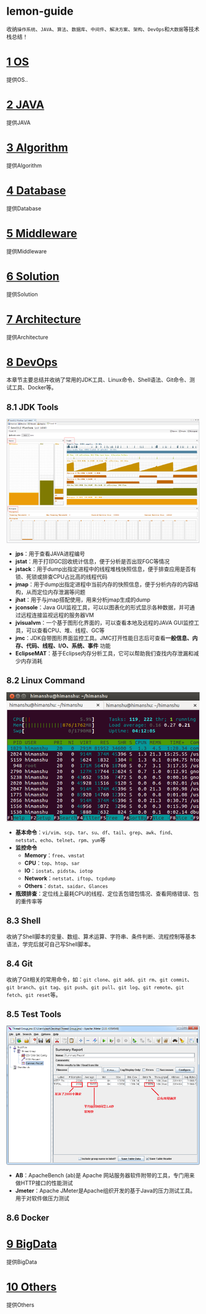 # lemon-guide

收纳`操作系统`、`JAVA`、`算法`、`数据库`、`中间件`、`解决方案`、`架构`、`DevOps`和`大数据`等技术栈总结！


# [1 OS](OS.md)

提供OS..


# [2 JAVA](JAVA.md)

提供JAVA



# [3 Algorithm](Algorithm.md)

提供Algorithm



# [4 Database](Database.md)

提供Database



# [5 Middleware](Middleware.md)

提供Middleware



# [6 Solution](Solution.md)

提供Solution



# [7 Architecture](Architecture.md)

提供Architecture



# [8 DevOps](DevOps.md)

本章节主要总结并收纳了常用的JDK工具、Linux命令、Shell语法、Git命令、测试工具、Docker等。

## 8.1 JDK Tools

![Visual-GC](images/README/Visual-GC.png)

- **jps**：用于查看JAVA进程编号
- **jstat**：用于打印GC回收统计信息，便于分析是否出现FGC等情况
- **jstack**：用于dump出指定进程中的线程堆栈快照信息，便于排查应用是否有锁、死锁或排查CPU占比高的线程代码
- **jmap**：用于dump出指定进程中当前内存的快照信息，便于分析内存的内容结构，从而定位内存泄漏等问题
- **jhat**：用于与jmap搭配使用，用来分析jmap生成的dump
- **jconsole**：Java GUI监视工具，可以以图表化的形式显示各种数据，并可通过远程连接监视远程的服务器VM
- **jvisualvm**：一个基于图形化界面的，可以查看本地及远程的JAVA GUI监控工具，可以查看CPU、堆、线程、GC等
- **jmc**：JDK自带图形界面监控工具。JMC打开性能日志后可查看**一般信息、内存、代码、线程、I/O、系统、事件** 功能
- **EclipseMAT**：基于Eclipse内存分析工具，它可以帮助我们查找内存泄漏和减少内存消耗



## 8.2 Linux Command

![htop](images/README/htop.png)

- **基本命令**：`vi/vim`、`scp`、`tar`、`su`、`df`、`tail`、`grep`、`awk`、`find`、`netstat`、`echo`、`telnet`、`rpm`、`yum`等
- **监控命令**
  - **Memory**：`free`、`vmstat`
  - **CPU**：`top`、`htop`、`sar`
  - **IO**：`iostat`、`pidsta`、`iotop`
  - **Network**：`netstat`、`iftop`、`tcpdump`
  - **Others**：`dstat`、`saidar`、`Glances`
- **瓶颈排查**：定位线上最耗CPU的线程、定位丢包错包情况、查看网络错误、包的重传率等



## 8.3 Shell

收纳了Shell脚本的变量、数组、算术运算、字符串、条件判断、流程控制等基本语法，学完后就可自己写Shell脚本。



## 8.4 Git

收纳了Git相关的常用命令，如：`git clone`、`git add`、`git rm`、`git commit`、`git branch`、`git tag`、`git push`、`git pull`、`git log`、`git remote`、`git fetch`、`git reset`等。



## 8.5 Test Tools

![Junit-Summary-Report](images/README/Junit-Summary-Report.png)

- **AB**：ApacheBench (ab)是 Apache 网站服务器软件附带的工具，专门用来做HTTP接口的性能测试
- **Jmeter**：Apache JMeter是Apache组织开发的基于Java的压力测试工具。用于对软件做压力测试



## 8.6 Docker



# [9 BigData](BigData.md)

提供BigData



# [10 Others](Others.md)

提供Others 

